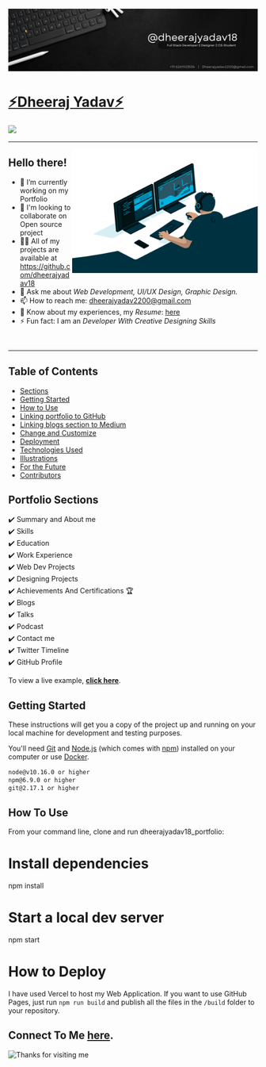 <!---------------------------- Banner Image ----------------------------->
![Dheeraj Yadav - Banner](/public/cover.png)


<!---------------------------- Typewriter animation ----------------------------->
# [⚡Dheeraj Yadav⚡](https://dheerajyadav18-portfolio-qarwl0hqr-dheerajyadav18.vercel.app/)
![](https://readme-typing-svg.herokuapp.com?font=Montserrat&color=3EA9F5&lines=I'm+a+Full-Stack+Web+Developer;I'm+a+UI%2FUX+Designer!;I'm+a+Graphic+Designer!)

<hr />


<!---------------------------- About Me ----------------------------->

<!-- <img align="right" height="250" width="375" alt="" src="https://media.giphy.com/media/SWoSkN6DxTszqIKEqv/giphy.gif" /> -->
<img align="right" alt="GIF" src="https://raw.githubusercontent.com/DevrajDC/DevrajDC/main/developer.gif" height="250" width="375" />

## Hello there!

- 🔭 I’m currently working on my Portfolio
- 👯 I'm looking to collaborate on Open source project
- 👨‍💻 All of my projects are available at https://github.com/dheerajyadav18
- 💬 Ask me about *Web Development, UI/UX Design, Graphic Design.*
- 📫 How to reach me: <a href="mailto:dheerajyadav2200@gmail.com">dheerajyadav2200@gmail.com</a>
- 📄 Know about my experiences, my *Resume*: [here](https://drive.google.com/file/d/1_j2BLLQbJqfJB0OALNlL_ne3tEK48Mji/view)
- ⚡ Fun fact: I am an *Developer With Creative Designing Skills*

<br>
<hr />


## Table of Contents
- [Sections](#sections)
- [Getting Started](#getting-started)
- [How to Use](#how-to-use)
- [Linking portfolio to GitHub](#linking-portfolio-to-github)
- [Linking blogs section to Medium](#linking-blogs-section-to-medium)
- [Change and Customize](#change-and-customize-every-section-according-to-your-need)
- [Deployment](#deployment)
- [Technologies Used](#technologies-used)
- [Illustrations](#illustrations)
- [For the Future](#for-the-future)
- [Contributors](#project-maintainers)

## Portfolio Sections
✔️ Summary and About me\
✔️ Skills\
✔️ Education\
✔️ Work Experience\
✔️ Web Dev Projects\
✔️ Designing Projects\
✔️ Achievements And Certifications 🏆\
✔️ Blogs\
✔️ Talks\
✔️ Podcast\
✔️ Contact me\
✔️ Twitter Timeline\
✔️ GitHub Profile

To view a live example, **[click here](https://dheerajyadav18-portfolio-qarwl0hqr-dheerajyadav18.vercel.app/)**.


## Getting Started

These instructions will get you a copy of the project up and running on your local machine for development and testing purposes.

You'll need [Git](https://git-scm.com) and [Node.js](https://nodejs.org/en/download/) (which comes with [npm](http://npmjs.com)) installed on your computer or use [Docker](https://www.docker.com/products/docker-desktop).

```
node@v10.16.0 or higher
npm@6.9.0 or higher
git@2.17.1 or higher
```

## How To Use 

From your command line, clone and run dheerajyadav18_portfolio:

# Install dependencies
npm install

# Start a local dev server
npm start

# How to Deploy

I have used Vercel to host my Web Application. If you want to use GitHub Pages, just run `npm run build` and publish all the files in the `/build` folder to your repository.

## Connect To Me [here](https://linktr.ee/Dheeraj_Yadav).

<!---------------------------------  Marquee Animation  ------------------------>
<img height="100" alt="Thanks for visiting me" width="100%" src="https://raw.githubusercontent.com/BrunnerLivio/brunnerlivio/master/images/marquee.svg" />
